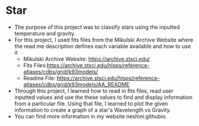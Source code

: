 # Star
 - The purpose of this project was to classify stars using the inputted temperature and gravity.
 - For this project, I used fits files from the Mikulski Archive Website where the read me description defines each variable available and how to use it
    * Mikulski Archive Website: https://archive.stsci.edu/
    * Fits Files:https://archive.stsci.edu/hlsps/reference-atlases/cdbs/grid/k93models/
    * Readme File: https://archive.stsci.edu/hlsps/reference-atlases/cdbs/grid/k93models/AA_README
 - Through this project, I learned how to read in fits files, read user inputted values and use the these values to find and display information from a particular file. Using that file, I learned to plot the given information to create a graph of a star's Wavelength vs Gravity.
 - You can find more information in my website neshini.githubio.
